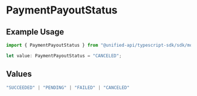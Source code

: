 # PaymentPayoutStatus

## Example Usage

```typescript
import { PaymentPayoutStatus } from "@unified-api/typescript-sdk/sdk/models/shared";

let value: PaymentPayoutStatus = "CANCELED";
```

## Values

```typescript
"SUCCEEDED" | "PENDING" | "FAILED" | "CANCELED"
```